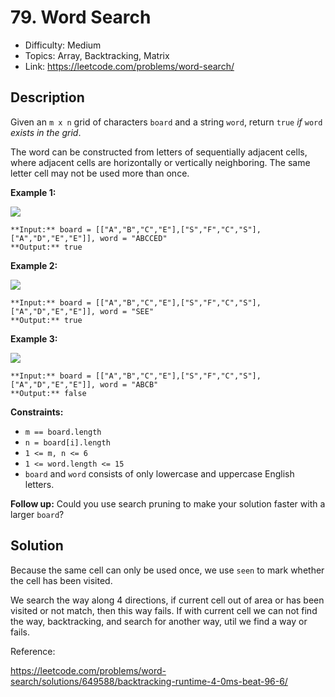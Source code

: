 # 79. Word Search

- Difficulty: Medium
- Topics: Array, Backtracking, Matrix
- Link: https://leetcode.com/problems/word-search/

## Description

Given an `m x n` grid of characters `board` and a string `word`, return `true` _if_ `word` _exists in the grid_.

The word can be constructed from letters of sequentially adjacent
cells, where adjacent cells are horizontally or vertically neighboring.
The same letter cell may not be used more than once.

**Example 1:**

![](https://assets.leetcode.com/uploads/2020/11/04/word2.jpg)

```
**Input:** board = [["A","B","C","E"],["S","F","C","S"],["A","D","E","E"]], word = "ABCCED"
**Output:** true
```

**Example 2:**

![](https://assets.leetcode.com/uploads/2020/11/04/word-1.jpg)

```
**Input:** board = [["A","B","C","E"],["S","F","C","S"],["A","D","E","E"]], word = "SEE"
**Output:** true
```

**Example 3:**

![](https://assets.leetcode.com/uploads/2020/10/15/word3.jpg)

```
**Input:** board = [["A","B","C","E"],["S","F","C","S"],["A","D","E","E"]], word = "ABCB"
**Output:** false
```

**Constraints:**

- `m == board.length`
- `n = board[i].length`
- `1 <= m, n <= 6`
- `1 <= word.length <= 15`
- `board` and `word` consists of only lowercase and uppercase English letters.

**Follow up:** Could you use search pruning to make your solution faster with a larger `board`?

## Solution

Because the same cell can only be used once, we use `seen` to mark whether the cell has been visited.

We search the way along 4 directions, if current cell out of area or has been visited or not match, then this way fails.
If with current cell we can not find the way, backtracking, and search for another way, util we find a way or fails.

Reference:

https://leetcode.com/problems/word-search/solutions/649588/backtracking-runtime-4-0ms-beat-96-6/
